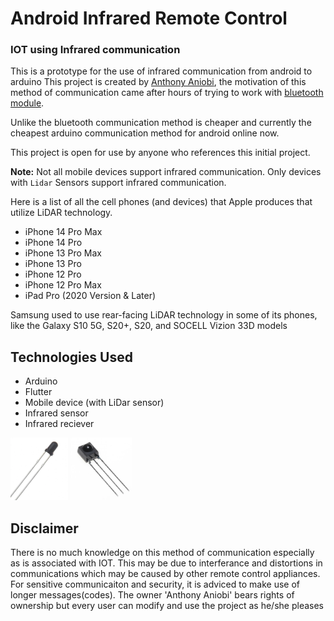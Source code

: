 # Android Infrared Remote Control

### IOT using Infrared communication

This is a prototype for the use of infrared communication from android to arduino
This project is created by [Anthony Aniobi](https://github.com/AnthonyAniobi), the motivation of this method of communication came after hours of trying to work with [bluetooth module](https://github.com/AnthonyAniobi/Flutter-home-automation).

Unlike the bluetooth communication method is cheaper and currently the cheapest arduino communication method for android online now.

This project is open for use by anyone who references this initial project.

**Note:** Not all mobile devices support infrared communication. Only devices with `Lidar` Sensors support infrared communication.

Here is a list of all the cell phones (and devices) that Apple produces that utilize LiDAR technology.

- iPhone 14 Pro Max
- iPhone 14 Pro
- iPhone 13 Pro Max
- iPhone 13 Pro
- iPhone 12 Pro
- iPhone 12 Pro Max
- iPad Pro (2020 Version & Later)

Samsung used to use rear-facing LiDAR technology in some of its phones, like the Galaxy S10 5G, S20+, S20, and SOCELL Vizion 33D models

## Technologies Used

- Arduino
- Flutter
- Mobile device (with LiDar sensor)
- Infrared sensor
- Infrared reciever

<img src="./images/ir_led.png" alt="frontpage" height='100'>
<img src="./images/ir_reciever.png" alt="frontpage" height='100'>

## Disclaimer

There is no much knowledge on this method of communication especially as is associated with IOT. This may be due to interferance and distortions in communications which may be caused by other remote control appliances. For sensitive communicaiton and security, it is adviced to make use of longer messages(codes). The owner 'Anthony Aniobi' bears rights of ownership but every user can modify and use the project as he/she pleases
